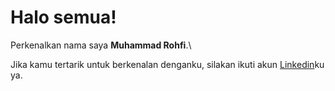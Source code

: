 # Halo semua! 

Perkenalkan nama saya **Muhammad Rohfi**.\

Jika kamu tertarik untuk berkenalan denganku, silakan ikuti akun [Linkedin](https://www.linkedin.com/in/muhammad-rohfi-1ab71b222/)ku ya.
